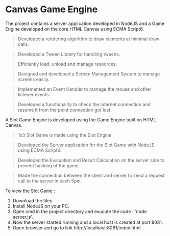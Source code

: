 # Canvas Game Engine

The project contains a server application developed in NodeJS and a Game Engine developed on the core HTML Canvas using ECMA Script6.

>	Developed a rendering algorithm to draw elements at minimal draw calls.

>	Developed a Tween Library for handling tweens.

>	Efficiently load, unload and manage resources.

>	Designed and developed a Screen Management System to manage screens easily.

>	Implemented an Event Handler to manage the mouse and other listener events.

>	Developed a functionality to check the internet connection and resume it from the point connection got lost.


A Slot Game Engine is developed using the Game Engine built on HTML Canvas.

> 1x3 Slot Game is made using the Slot Engine

>	Developed the Server application for the Slot Game with NodeJS using ECMA Script6.

>	Developed the Evaluation and Result Calculation on the server side to prevent hacking of the game.

>	Made the connection between the client and server to send a request call to the server in each Spin.


To view the Slot Game :
1. Download the files.
2. Install NodeJS on your PC.
3. Open cmd in the project directory and exucute the code : 'node server.js'.
4. Now the server started running and a local host is created at port 8081.
5. Open browser and go to link http://localhost:8081/index.html
